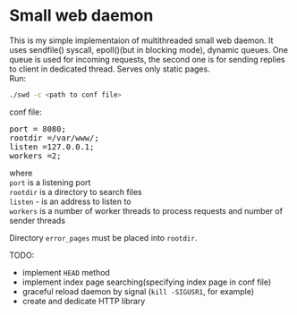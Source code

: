 # Small web daemon

This is my simple implementaion of multithreaded small web daemon. It uses sendfile() syscall, epoll()(but in blocking mode), dynamic queues.
One queue is used for incoming requests, the second one is for sending replies to client in dedicated thread. Serves only static pages.</br>
Run:
```bash
./swd -c <path to conf file>
```

conf file:
<pre>
port = 8080;
rootdir =/var/www/;
listen =127.0.0.1;
workers =2;
</pre>
where</br>
```port``` is a listening port</br>
```rootdir``` is a directory to search files</br>
```listen``` - is an address to listen to</br>
```workers``` is a number of worker threads to process requests and number of sender threads</br>

Directory ```error_pages``` must be placed into ```rootdir```.

TODO:
* implement ```HEAD``` method
* implement index page searching(specifying index page in conf file)
* graceful reload daemon by signal (```kill -SIGUSR1```, for example)
* create and dedicate HTTP library
